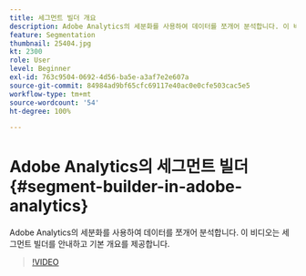 ```yaml
---
title: 세그먼트 빌더 개요
description: Adobe Analytics의 세분화를 사용하여 데이터를 쪼개어 분석합니다. 이 비디오는 세그먼트 빌더를 안내하고 기본 개요를 제공합니다.
feature: Segmentation
thumbnail: 25404.jpg
kt: 2300
role: User
level: Beginner
exl-id: 763c9504-0692-4d56-ba5e-a3af7e2e607a
source-git-commit: 84984ad9bf65cfc69117e40ac0e0cfe503cac5e5
workflow-type: tm+mt
source-wordcount: '54'
ht-degree: 100%

---
```


# Adobe Analytics의 세그먼트 빌더 {#segment-builder-in-adobe-analytics}

Adobe Analytics의 세분화를 사용하여 데이터를 쪼개어 분석합니다. 이 비디오는 세그먼트 빌더를 안내하고 기본 개요를 제공합니다.

>[!VIDEO](https://video.tv.adobe.com/v/25404/?quality=12&learn=on)
